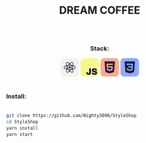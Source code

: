 <div align="center">

# DREAM COFFEE

<br />
<br />

### Stack:

<img src="https://github.com/Nighty3098/DevIcons/blob/main/badges/badges_react.png?raw=true" height="50px" />
<img src="https://github.com/Nighty3098/DevIcons/blob/main/badges/badges_javascript.png?raw=true" height="50px" />
<img src="https://github.com/Nighty3098/DevIcons/blob/main/badges/badges_html.png?raw=true" height="50px" />
<img src="https://github.com/Nighty3098/DevIcons/blob/main/badges/badges_css.png?raw=true" height="50px" />
</div>
<br />

### Install:

```bash

git clone https://github.com/Nighty3098/StyleShop
cd StyleShop
yarn install
yarn start

```
